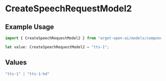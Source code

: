 # CreateSpeechRequestModel2

## Example Usage

```typescript
import { CreateSpeechRequestModel2 } from "argot-open-ai/models/components";

let value: CreateSpeechRequestModel2 = "tts-1";
```

## Values

```typescript
"tts-1" | "tts-1-hd"
```